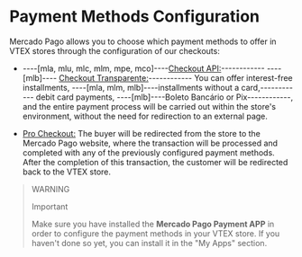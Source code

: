 # Payment Methods Configuration 

Mercado Pago allows you to choose which payment methods to offer in VTEX stores through the configuration of our checkouts: 

* ----[mla, mlu, mlc, mlm, mpe, mco]----[Checkout API:](/developers/en/docs/vtex/payments-configuration/checkout-api)------------ ----[mlb]---- [Checkout Transparente:](/developers/es/docs/vtex/payments-configuration/checkout-api)------------ You can offer interest-free installments, ----[mla, mlm, mlb]----installments without a card,------------ debit card payments, ----[mlb]----Boleto Bancário or Pix------------, and the entire payment process will be carried out within the store's environment, without the need for redirection to an external page. 

* [Pro Checkout:](/developers/en/docs/vtex/payments-configuration/checkout-pro) The buyer will be redirected from the store to the Mercado Pago website, where the transaction will be processed and completed with any of the previously configured payment methods. After the completion of this transaction, the customer will be redirected back to the VTEX store. 

> WARNING
> 
> Important 
> 
> Make sure you have installed the **Mercado Pago Payment APP** in order to configure the payment methods in your VTEX store. If you haven't done so yet, you can install it in the "My Apps" section.

